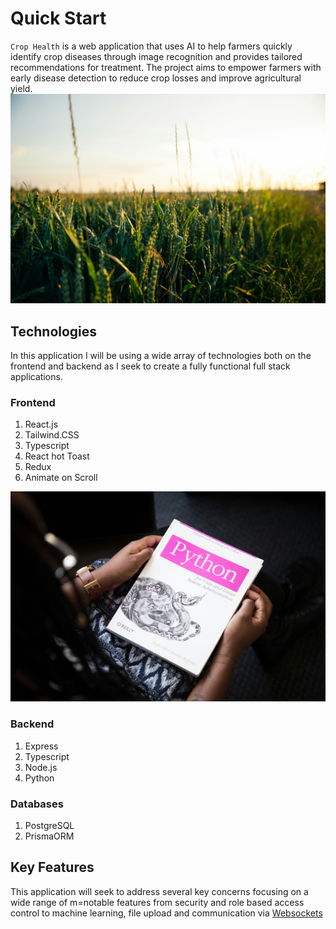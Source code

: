 # Quick Start

`Crop Health` is a web application that uses AI to help farmers quickly identify crop diseases through image recognition and provides tailored recommendations for treatment. The project aims to empower farmers with early disease detection to reduce crop losses and improve agricultural yield.
<img src="./client/public/rice.jpg" alt="" />

## Technologies

In this application I will be using a wide array of technologies both on the frontend and backend as I seek to create a fully functional full stack applications.

### Frontend

1. React.js
2. Tailwind.CSS
3. Typescript
4. React hot Toast
5. Redux
6. Animate on Scroll

<img src="./client/public/python.jpg" alt="" />

### Backend

1. Express
2. Typescript
3. Node.js
4. Python

### Databases

1. PostgreSQL
2. PrismaORM

## Key Features

This application will seek to address several key concerns focusing on a wide range of m=notable features from security and role based access control to machine learning, file upload and communication via [Websockets](https://www.geeksforgeeks.org/what-is-web-socket-and-how-it-is-different-from-the-http/)
<img src="./client/public/ai.jpg" alt="" />
